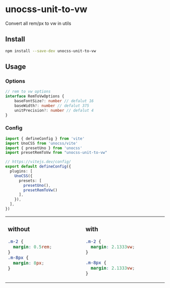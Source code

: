 # unocss-unit-to-vw

Convert all rem/px to vw in utils

## Install

```bash
npm install --save-dev unocss-unit-to-vw
```

## Usage

### Options

```ts
// rem to vw options
interface RemToVwOptions {
	baseFontSize?: number // defalut 16
	baseWidth?: number // defalut 375
	unitPrecision?: number // defalut 4
}
```

### Config

```ts
import { defineConfig } from 'vite'
import UnoCSS from 'unocss/vite'
import { presetUno } from 'unocss'
import presetRemToVw from "unocss-unit-to-vw"

// https://vitejs.dev/config/
export default defineConfig({
  plugins: [
    UnoCSS({
      presets: [
        presetUno(),
        presetRemToVw()
      ],
    }),
  ],
})
```

<table><tr><td width="500px" valign="top">

### without

```css
.m-2 {
  margin: 0.5rem;
}
.m-8px {
  margin: 8px;
}
```

</td><td width="500px" valign="top">

### with

```css
.m-2 {
  margin: 2.1333vw;
}

.m-8px {
  margin: 2.1333vw;
}
```
